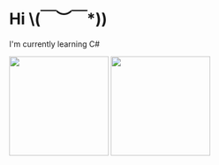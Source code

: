 # Hi \\(￣︶￣*\))

I'm currently learning C#


<picture>
  <source
    srcset="https://github-readme-stats.vercel.app/api?username=ilonic23&show_icons=true&count_private=true&theme=dark"
    media="(prefers-color-scheme: dark)"
  />
  <source
    srcset="https://github-readme-stats.vercel.app/api?username=ilonic23&show_icons=true&count_private=true"
    media="(prefers-color-scheme: dark), (prefers-color-scheme: no-preference)"
  />
  <img height="180em" src="https://github-readme-stats.vercel.app/api?username=ilonic23&show_icons=true&count_private=true" />
</picture>

<picture>
  <source
    srcset="https://github-readme-stats.vercel.app/api/top-langs/?username=ilonic23&langs_count=8&exclude_repo=PLCSmartLock&layout=compact&theme=dark"
    media="(prefers-color-scheme: dark)"
  />
  <source
    srcset="https://github-readme-stats.vercel.app/api/top-langs/?username=ilonic23&langs_count=8&exclude_repo=PLCSmartLock&layout=compact"
    media="(prefers-color-scheme: dark), (prefers-color-scheme: no-preference)"
  />
  <img height="180em" src="https://github-readme-stats.vercel.app/api/top-langs/?username=ilonic23&langs_count=8&exclude_repo=PLCSmartLock&layout=compact" />
</picture>
<!---
ilonic23/ilonic23 is a ✨ special ✨ repository because its `README.md` (this file) appears on your GitHub profile.
You can click the Preview link to take a look at your changes.
--->
